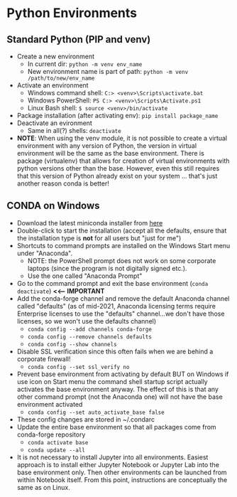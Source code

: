 # Python Environments

## Standard Python (PIP and venv)
* Create a new environment
    * In current dir: `python -m venv env_name`
    * New environment name is part of path: `python -m venv /path/to/new/env_name`
* Activate an environment
    * Windows command shell: `C:> <venv>\Scripts\activate.bat`
    * Windows PowerShell: `PS C:> <venv>\Scripts\Activate.ps1`
    * Linux Bash shell: `$ source <venv>/bin/activate`
* Package installation (after activating env): `pip install package_name`
* Deactivate an evironment
    * Same in all(?) shells: `deactivate`
* __NOTE__: When using the venv module, it is not possible to create a virtual environment with any version of Python, the version in virtual environment will be the same as the base environment. There is package (virtualenv) that allows for creation of virtual environments with python versions other than the base. However, even this still requires that this version of Python already exist on your system ... that's just another reason conda is better!

## CONDA on Windows
* Download the latest miniconda installer from [here](https://docs.conda.io/en/latest/miniconda.html)
* Double-click to start the installation (accept all the defaults, ensure that the installation type is __not__ for all users but "just for me")
* Shortcuts to command prompts are installed on the Windows Start menu under "Anaconda". 
    * NOTE: the PowerShell prompt does not work on some corporate laptops (since the program is not digitally signed etc.).
    * Use the one called "Anaconda Prompt"
* Go to the command prompt and exit the base environment (`conda deactivate`) __<<-- IMPORTANT__
* Add the conda-forge channel and remove the default Anaconda channel called "defaults" (as of mid-2021, Anaconda licensing terms require Enterprise licenses to use the "defaults" channel...we don't have those licenses, so we won't use the defaults channel)
    * `conda config --add channels conda-forge`
    * `conda config --remove channels defaults`
    * `conda config --show channels`
* Disable SSL verification since this often fails when we are behind a corporate firewall!
    * `conda config --set ssl_verify no`
* Prevent base environment from activating by default BUT on Windows if use icon on Start menu the command shell startup script actually activates the base environment anyway. The effect of this is that any other command prompt (not the Anaconda one) will not have the base environment activated
    * `conda config --set auto_activate_base false`
* These config changes are stored in ~/.condarc
* Update the entire base environment so that all packages come from conda-forge repository
    * `conda activate base`
    * `conda update --all`
* It is not necessary to install Jupyter into all environments. Easiest approach is to install either Jupyter Notebook or Jupyter Lab into the base environment only. Then other environments can be launched from within Notebook itself. From this point, instructions are conceptually the same as on Linux.